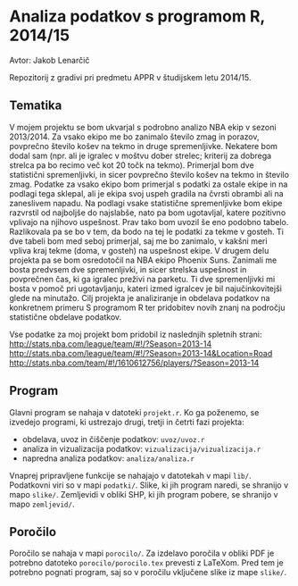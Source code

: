 # Analiza podatkov s programom R, 2014/15

Avtor: Jakob Lenarčič

Repozitorij z gradivi pri predmetu APPR v študijskem letu 2014/15.

## Tematika

V mojem projektu se bom ukvarjal s podrobno analizo NBA ekip v sezoni 2013/2014. Za vsako ekipo me bo zanimalo število zmag in porazov, povprečno število košev na tekmo in druge spremenljivke. Nekatere bom dodal sam (npr. ali je igralec v moštvu dober strelec; kriterij za dobrega strelca pa bo recimo več kot 20 točk na tekmo). Primerjal bom dve statistični spremenljivki, in sicer povprečno število košev na tekmo in število zmag. Podatke za vsako ekipo bom primerjal s podatki za ostale ekipe in na podlagi tega sklepal, ali je ekipa svoj uspeh gradila na čvrsti obrambi ali na zaneslivem napadu. Na podlagi vsake statistične spremenljivke bom ekipe razvrstil od najboljše do najslabše, nato pa bom ugotavljal, katere pozitivno vplivajo na njihovo uspešnost.
Prav tako bom uvozil še eno podobno tabelo. Razlikovala pa se bo v tem, da bodo na tej le podatki za tekme v gosteh. Ti dve tabeli bom med seboj primerjal, saj me bo zanimalo, v kakšni meri vpliva kraj tekme (doma, v gosteh) na uspešnost ekipe.
V drugem delu projekta pa se bom osredotočil na NBA ekipo Phoenix Suns. Zanimali me bosta predvsem dve spremenljivki, in sicer strelska uspešnost in povprečnen čas, ki ga igralec preživi na parketu. Ti dve   spremenljivki mi bosta v pomoč pri ugotavljanju, kateri izmed igralcev je bil najučinkovitejši glede na minutažo.
Cilj projekta je analiziranje in obdelava podatkov na konkretnem primeru S programom R ter pridobitev novih znanj na področju statistične obdelave podatkov.

Vse podatke za moj projekt bom pridobil iz naslednjih spletnih strani:
http://stats.nba.com/league/team/#!/?Season=2013-14
http://stats.nba.com/league/team/#!/?Season=2013-14&Location=Road
http://stats.nba.com/team/#!/1610612756/players/?Season=2013-14




## Program

Glavni program se nahaja v datoteki `projekt.r`. Ko ga poženemo, se izvedejo
programi, ki ustrezajo drugi, tretji in četrti fazi projekta:

* obdelava, uvoz in čiščenje podatkov: `uvoz/uvoz.r`
* analiza in vizualizacija podatkov: `vizualizacija/vizualizacija.r`
* napredna analiza podatkov: `analiza/analiza.r`

Vnaprej pripravljene funkcije se nahajajo v datotekah v mapi `lib/`. Podatkovni
viri so v mapi `podatki/`. Slike, ki jih program naredi, se shranijo v mapo
`slike/`. Zemljevidi v obliki SHP, ki jih program pobere, se shranijo v mapo
`zemljevid/`.

## Poročilo

Poročilo se nahaja v mapi `porocilo/`. Za izdelavo poročila v obliki PDF je
potrebno datoteko `porocilo/porocilo.tex` prevesti z LaTeXom. Pred tem je
potrebno pognati program, saj so v poročilu vključene slike iz mape `slike/`.
